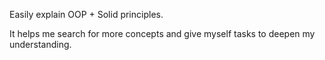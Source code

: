 Easily explain OOP + Solid principles.

It helps me search for more concepts and give myself tasks to deepen my understanding.

